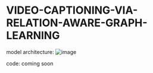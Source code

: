 # VIDEO-CAPTIONING-VIA-RELATION-AWARE-GRAPH-LEARNING
model architecture:
![image](https://user-images.githubusercontent.com/116001091/196186687-f91b7d27-3d16-486d-a1f6-b480f9d83ce3.png)

code:
coming soon
